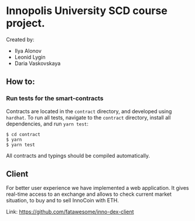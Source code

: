 # Innopolis University SCD course project.
Created by:
* Ilya Alonov
* Leonid Lygin
* Daria Vaskovskaya

## How to:

### Run tests for the smart-contracts

Contracts are located in the `contract` directory, and developed using `hardhat`.
To run all tests, navigate to the `contract` directory, install all dependencies, and run `yarn test`:
```
$ cd contract
$ yarn
$ yarn test
```

All contracts and typings should be compiled automatically.

## Client
For better user experience we have implemented a web application. 
It gives real-time access to an exchange and allows to check current market situation, to buy 
and to sell InnoCoin with ETH.

Link: https://github.com/fatawesome/inno-dex-client
